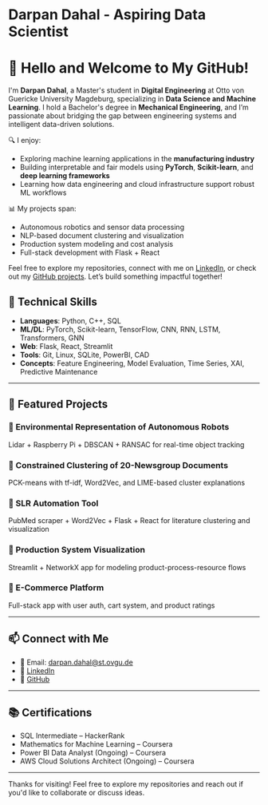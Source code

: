 # Darpan Dahal -  Aspiring Data Scientist

# 👋 Hello and Welcome to My GitHub!

I'm **Darpan Dahal**, a Master's student in **Digital Engineering** at Otto von Guericke University Magdeburg, specializing in **Data Science and Machine Learning**. I hold a Bachelor's degree in **Mechanical Engineering**, and I’m passionate about bridging the gap between engineering systems and intelligent data-driven solutions.

🔍 I enjoy:
- Exploring machine learning applications in the **manufacturing industry**
- Building interpretable and fair models using **PyTorch**, **Scikit-learn**, and **deep learning frameworks**
- Learning how data engineering and cloud infrastructure support robust ML workflows

📊 My projects span:
- Autonomous robotics and sensor data processing  
- NLP-based document clustering and visualization  
- Production system modeling and cost analysis  
- Full-stack development with Flask + React

Feel free to explore my repositories, connect with me on [LinkedIn](https://www.linkedin.com/in/darpan-dahal-0a5699295/), or check out my [GitHub projects](https://github.com/Dahal294). Let’s build something impactful together!



## 🧠 Technical Skills

- **Languages**: Python, C++, SQL  
- **ML/DL**: PyTorch, Scikit-learn, TensorFlow, CNN, RNN, LSTM, Transformers, GNN  
- **Web**: Flask, React, Streamlit  
- **Tools**: Git, Linux, SQLite, PowerBI, CAD  
- **Concepts**: Feature Engineering, Model Evaluation, Time Series, XAI, Predictive Maintenance

---

## 🚀 Featured Projects

### 🔹 Environmental Representation of Autonomous Robots  
Lidar + Raspberry Pi + DBSCAN + RANSAC for real-time object tracking

### 🔹 Constrained Clustering of 20-Newsgroup Documents  
PCK-means with tf-idf, Word2Vec, and LIME-based cluster explanations

### 🔹 SLR Automation Tool  
PubMed scraper + Word2Vec + Flask + React for literature clustering and visualization

### 🔹 Production System Visualization  
Streamlit + NetworkX app for modeling product-process-resource flows

### 🔹 E-Commerce Platform  
Full-stack app with user auth, cart system, and product ratings

---

## 📫 Connect with Me

- 📧 Email: [darpan.dahal@st.ovgu.de](mailto:darpan.dahal@st.ovgu.de)  
- 🔗 [LinkedIn](https://www.linkedin.com/in/darpan-dahal-0a5699295/)  
- 🧠 [GitHub](https://github.com/Dahal294)

---

## 📚 Certifications

- SQL Intermediate – HackerRank  
- Mathematics for Machine Learning – Coursera  
- Power BI Data Analyst (Ongoing) – Coursera  
- AWS Cloud Solutions Architect (Ongoing) – Coursera

---

Thanks for visiting! Feel free to explore my repositories and reach out if you'd like to collaborate or discuss ideas.
